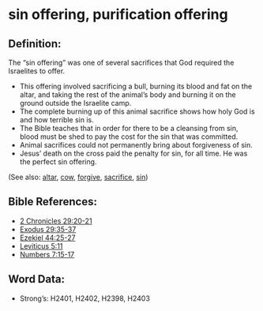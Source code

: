 # sin offering, purification offering

## Definition:

The “sin offering” was one of several sacrifices that God required the Israelites to offer.

* This offering involved sacrificing a bull, burning its blood and fat on the altar, and taking the rest of the animal’s body and burning it on the ground outside the Israelite camp.
* The complete burning up of this animal sacrifice shows how holy God is and how terrible sin is.
* The Bible teaches that in order for there to be a cleansing from sin, blood must be shed to pay the cost for the sin that was committed.
* Animal sacrifices could not permanently bring about forgiveness of sin.
* Jesus’ death on the cross paid the penalty for sin, for all time. He was the perfect sin offering.

(See also: [altar](../kt/altar.md), [cow](../other/cow.md), [forgive](../kt/forgive.md), [sacrifice](../other/sacrifice.md), [sin](../kt/sin.md))

## Bible References:

* [2 Chronicles 29:20-21](rc://en/tn/help/2ch/29/20)
* [Exodus 29:35-37](rc://en/tn/help/exo/29/35)
* [Ezekiel 44:25-27](rc://en/tn/help/ezk/44/25)
* [Leviticus 5:11](rc://en/tn/help/lev/05/11)
* [Numbers 7:15-17](rc://en/tn/help/num/07/15)

## Word Data:

* Strong’s: H2401, H2402, H2398, H2403
